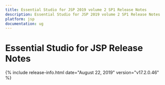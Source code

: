 ```yaml
---
title: Essential Studio for JSP 2019 volume 2 SP1 Release Notes  
description: Essential Studio for JSP 2019 volume 2 SP1 Release Notes  
platform: jsp
documentation: ug
---
```


# Essential Studio for JSP  Release Notes  

{% include release-info.html date="August 22, 2019"  version="v17.2.0.46" %} 






